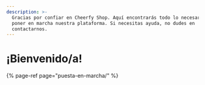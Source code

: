 ```yaml
---
description: >-
  Gracias por confiar en Cheerfy Shop. Aquí encontrarás todo lo necesario para
  poner en marcha nuestra plataforma. Si necesitas ayuda, no dudes en
  contactarnos.
---
```


# ¡Bienvenido/a!



{% page-ref page="puesta-en-marcha/" %}






